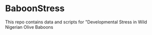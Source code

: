# BaboonStress
This repo contains data and scripts for "Developmental Stress in Wild Nigerian Olive Baboons
